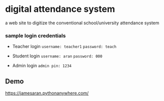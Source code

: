 # digital attendance system

a web site to digitize the conventional school/university attendance system

### sample login credentials
- Teacher login
`username: teacher1`
`password: teach`

- Student login
`username: aran`
`password: 000`

- Admin login
`admin pin: 1234`

## Demo 

https://jamesaran.pythonanywhere.com/
